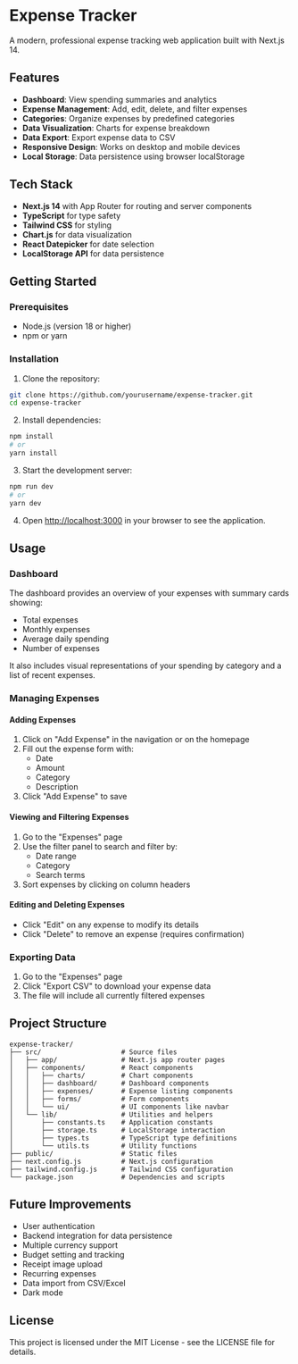 # Expense Tracker

A modern, professional expense tracking web application built with Next.js 14.

## Features

- **Dashboard**: View spending summaries and analytics
- **Expense Management**: Add, edit, delete, and filter expenses
- **Categories**: Organize expenses by predefined categories
- **Data Visualization**: Charts for expense breakdown
- **Data Export**: Export expense data to CSV
- **Responsive Design**: Works on desktop and mobile devices
- **Local Storage**: Data persistence using browser localStorage

## Tech Stack

- **Next.js 14** with App Router for routing and server components
- **TypeScript** for type safety
- **Tailwind CSS** for styling
- **Chart.js** for data visualization
- **React Datepicker** for date selection
- **LocalStorage API** for data persistence

## Getting Started

### Prerequisites

- Node.js (version 18 or higher)
- npm or yarn

### Installation

1. Clone the repository:

```bash
git clone https://github.com/yourusername/expense-tracker.git
cd expense-tracker
```

2. Install dependencies:

```bash
npm install
# or
yarn install
```

3. Start the development server:

```bash
npm run dev
# or
yarn dev
```

4. Open [http://localhost:3000](http://localhost:3000) in your browser to see the application.

## Usage

### Dashboard

The dashboard provides an overview of your expenses with summary cards showing:
- Total expenses
- Monthly expenses
- Average daily spending
- Number of expenses

It also includes visual representations of your spending by category and a list of recent expenses.

### Managing Expenses

#### Adding Expenses

1. Click on "Add Expense" in the navigation or on the homepage
2. Fill out the expense form with:
   - Date
   - Amount
   - Category
   - Description
3. Click "Add Expense" to save

#### Viewing and Filtering Expenses

1. Go to the "Expenses" page
2. Use the filter panel to search and filter by:
   - Date range
   - Category
   - Search terms
3. Sort expenses by clicking on column headers

#### Editing and Deleting Expenses

- Click "Edit" on any expense to modify its details
- Click "Delete" to remove an expense (requires confirmation)

### Exporting Data

1. Go to the "Expenses" page
2. Click "Export CSV" to download your expense data
3. The file will include all currently filtered expenses

## Project Structure

```
expense-tracker/
├── src/                    # Source files
│   ├── app/                # Next.js app router pages
│   ├── components/         # React components
│   │   ├── charts/         # Chart components
│   │   ├── dashboard/      # Dashboard components
│   │   ├── expenses/       # Expense listing components
│   │   ├── forms/          # Form components
│   │   └── ui/             # UI components like navbar
│   └── lib/                # Utilities and helpers
│       ├── constants.ts    # Application constants
│       ├── storage.ts      # LocalStorage interaction
│       ├── types.ts        # TypeScript type definitions
│       └── utils.ts        # Utility functions
├── public/                 # Static files
├── next.config.js          # Next.js configuration
├── tailwind.config.js      # Tailwind CSS configuration
└── package.json            # Dependencies and scripts
```

## Future Improvements

- User authentication
- Backend integration for data persistence
- Multiple currency support
- Budget setting and tracking
- Receipt image upload
- Recurring expenses
- Data import from CSV/Excel
- Dark mode

## License

This project is licensed under the MIT License - see the LICENSE file for details.
